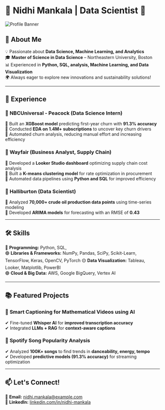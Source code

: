 # 🌟 Nidhi Mankala | Data Scientist 🚀

![Profile Banner](https://via.placeholder.com/1000x200/007acc/ffffff?text=Welcome+to+my+GitHub!)

## 🎯 About Me
💡 Passionate about **Data Science, Machine Learning, and Analytics**  
🎓 **Master of Science in Data Science** – Northeastern University, Boston  
📊 Experienced in **Python, SQL, analysis, Machine Learning, and Data Visualization**  
🌍 Always eager to explore new innovations and sustainability solutions!  

---

## 💼 Experience
### 📌 **NBCUniversal - Peacock (Data Science Intern)**
🔹 Built an **XGBoost model** predicting first-year churn with **91.3% accuracy**  
🔹 Conducted **EDA on 1.4M+ subscriptions** to uncover key churn drivers  
🔹 Automated churn analysis, reducing manual effort and increasing efficiency  

### 📌 **Wayfair (Business Analyst, Supply Chain)**
🔹 Developed a **Looker Studio dashboard** optimizing supply chain cost analysis  
🔹 Built a **K-means clustering model** for rate optimization in procurement  
🔹 Automated data pipelines using **Python and SQL** for improved efficiency  

### 📌 **Halliburton (Data Scientist)**
🔹 Analyzed **70,000+ crude oil production data points** using time-series modeling  
🔹 Developed **ARIMA models** for forecasting with an RMSE of **0.43**  

---

## 🛠 Skills
🔵 **Programming:** Python, SQL,   
🟢 **Libraries & Frameworks:** NumPy, Pandas, SciPy, Scikit-Learn, TensorFlow, Keras, OpenCV, PyTorch
🟡 **Data Visualization:** Tableau, Looker, Matplotlib, PowerBI  
🟣 **Cloud & Big Data:** AWS, Google BigQuery, Vertex AI  

---

## 📚 Featured Projects
### 🧠 **Smart Captioning for Mathematical Videos using AI**
✔ Fine-tuned **Whisper AI** for **improved transcription accuracy**  
✔ Integrated **LLMs + RAG** for **context-aware captions**  

### 🎵 **Spotify Song Popularity Analysis**
✔ Analyzed **100K+ songs** to find trends in **danceability, energy, tempo**  
✔ Developed **predictive models (91.3% accuracy)** for streaming optimization  

---

## 📫 Let's Connect!
📧 **Email:** nidhi.mankala@example.com  
🔗 **LinkedIn:** [linkedin.com/in/nidhi-mankala](https://linkedin.com/in/nidhi-mankala)  

